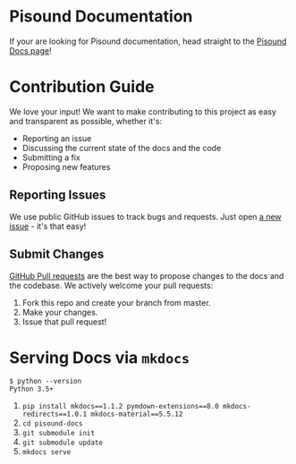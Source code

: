 # Pisound Documentation

If your are looking for Pisound documentation, head straight to the [Pisound Docs page](https://blokas.io/pisound/docs/)!


# Contribution Guide

We love your input! We want to make contributing to this project as easy and transparent as possible, whether it's:

- Reporting an issue
- Discussing the current state of the docs and the code
- Submitting a fix
- Proposing new features

## Reporting Issues
We use public GitHub issues to track bugs and requests. Just open [a new issue](https://github.com/BlokasLabs/pisound-docs/issues) - it's that easy!

## Submit Changes
[GitHub Pull requests](https://docs.github.com/en/pull-requests) are the best way to propose changes to the docs and the codebase. We actively welcome your pull requests:

1. Fork this repo and create your branch from master.
1. Make your changes.
1. Issue that pull request!


# Serving Docs via `mkdocs`

```
$ python --version
Python 3.5+
```

1. `pip install mkdocs==1.1.2 pymdown-extensions==8.0 mkdocs-redirects==1.0.1 mkdocs-material==5.5.12`
1. `cd pisound-docs`
1. `git submodule init`
1. `git submodule update`
1. `mkdocs serve`